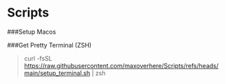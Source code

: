 # Scripts

###Setup Macos


###Get Pretty Terminal (ZSH)

>curl -fsSL https://raw.githubusercontent.com/maxoverhere/Scripts/refs/heads/main/setup_terminal.sh | zsh

